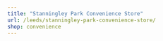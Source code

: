 ```yaml
---
title: "Stanningley Park Convenience Store"
url: /leeds/stanningley-park-convenience-store/
shop: convenience
---
```

